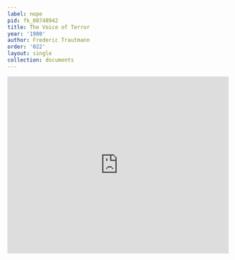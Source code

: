 ```yaml
---
label: nope
pid: fk_00748942
title: The Voice of Terror
year: '1980'
author: Frederic Trautmann
order: '022'
layout: single
collection: documents
---
```

<iframe src="https://northwestern.app.box.com/embed/s/qhlal02v2iln1bwy2hesu1bbmzsghfds?sortColumn=date&view=list" width="500" height="400" frameborder="0" allowfullscreen webkitallowfullscreen msallowfullscreen></iframe>
